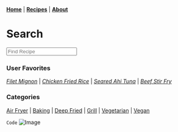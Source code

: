 **[Home](https://ajf01.github.io/Recipe-Recommender-Website/)** | **[Recipes](https://ajf01.github.io/Recipe-Recommender-Website/recipes)** | **[About](https://ajf01.github.io/Recipe-Recommender-Website/about)**

# Search
<input type="text" id="name" name="name" placeholder="Find Recipe"/>

### User Favorites

_[Filet Mignon]()_ | _[Chicken Fried Rice]()_ | _[Seared Ahi Tuna]()_ | _[Beef Stir Fry]()_

### Categories

[Air Fryer]() | [Baking]() | [Deep Fried]() | [Grill]() | [Vegetarian]() | [Vegan]()


`Code`
![Image](src)
